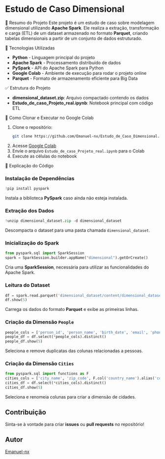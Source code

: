 # Estudo de Caso Dimensional

📌 Resumo do Projeto
Este projeto é um estudo de caso sobre modelagem dimensional utilizando **Apache Spark**. Ele realiza a extração, transformação e carga (ETL) de um dataset armazenado no formato **Parquet**, criando tabelas dimensionais a partir de um conjunto de dados estruturado.

🚀 Tecnologias Utilizadas
- **Python** - Linguagem principal do projeto
- **Apache Spark** - Processamento distribuído de dados
- **PySpark** - API do Apache Spark para Python
- **Google Colab** - Ambiente de execução para rodar o projeto online
- **Parquet** - Formato de armazenamento eficiente para Big Data

✅ Estrutura do Projeto
- **dimensional_dataset.zip**: Arquivo compactado contendo os dados
- **Estudo_de_caso_Projeto_real.ipynb**: Notebook principal com código ETL

🔗 Como Clonar e Executar no Google Colab
1. Clone o repositório:
   ```bash
   git clone https://github.com/Emanuel-nx/Estudo_de_Caso_Dimensional.git
   ```
2. Acesse [Google Colab](https://colab.research.google.com/)
3. Envie o arquivo `Estudo_de_caso_Projeto_real.ipynb` para o Colab
4. Execute as células do notebook

📑 Explicação do Código
### Instalação de Dependências
```python
!pip install pyspark
```
Instala a biblioteca **PySpark** caso ainda não esteja instalada.

### Extração dos Dados
```python
!unzip dimensional_dataset.zip -d dimensional_dataset
```
Descompacta o dataset para uma pasta chamada `dimensional_dataset`.

### Inicialização do Spark
```python
from pyspark.sql import SparkSession
spark = SparkSession.builder.appName("dimensional").getOrCreate()
```
Cria uma **SparkSession**, necessária para utilizar as funcionalidades do Apache Spark.

### Leitura do Dataset
```python
df = spark.read.parquet('dimensional_dataset/content/dimensional_dataset')
df.show(5)
```
Carrega os dados do formato **Parquet** e exibe as primeiras linhas.

### Criação da Dimensão `People`
```python
people_cols = ['person_id', 'person_name', 'birth_date', 'email', 'phone_number', 'job']
people_df = df.select(*people_cols).distinct()
people_df.show(5)
```
Seleciona e remove duplicatas das colunas relacionadas a pessoas.

### Criação da Dimensão `Cities`
```python
from pyspark.sql import functions as F
cities_cols = ['city_name', 'zip_code', F.col('country_name').alias('country')]
cities_df = df.select(*cities_cols).distinct()
cities_df.show(5)
```
Seleciona e renomeia colunas para criar a dimensão de cidades.

## Contribuição
Sinta-se à vontade para criar **issues** ou **pull requests** no repositório!

## Autor
[Emanuel-nx](https://github.com/Emanuel-nx)

